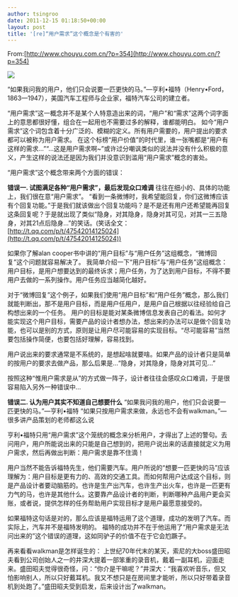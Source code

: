 ```yaml
---
author: tsingroo
date: 2011-12-15 01:18:50+00:00
layout: post
title: '[re]“用户需求”这个概念是个有害的'
---
```


From:[http://www.chouyu.com.cn/?p=354](http://www.chouyu.com.cn/?p=354)


![](http://www.chouyu.com.cn/uploads/2011/10/1.gif)

<!-- more -->“如果我问我的用户，他们只会说要一匹更快的马。”—亨利•福特（Henry•Ford，1863—1947），美国汽车工程师与企业家，福特汽车公司的建立者。

“用户需求”这一概念并不是某个人特意造出来的词，“用户”和“需求”这两个词字面上的意思都很好懂，组合在一起用也不需要过多的解释，谁都能明白。
如今“用户需求”这个词包含着十分广泛的、模糊的定义。所有用户需要的，用户提出的要求都可以被称为用户需求。
在这个标榜“用户价值”的时代里，谁一张嘴都是“用户有这样的需求…”“…这是用户需求啊~”或许过分嘲讽类似的说法并没有什么积极的意义，产生这样的说法还是因为我们并没意识到滥用“用户需求”概念的害处。

“用户需求”这个概念带来两个方面的错误：

**错误一. 试图满足各种“用户需求”，最后发现众口难调**
往往在细小的、具体的功能上，我们很在意“用户需求”。
“看到一条微博时，我希望能回复，你们这微博应该有个回复功能。”于是我们就该做出个回复功能吗？是不是还有用户还希望能再回复这条回复呢？于是就出现了类似“隐身，对其隐身，隐身对其可见，对其一三五隐身，对其21点后隐身…”的笑话。(笑话全文：[http://t.qq.com/p/t/47542014125024](http://t.qq.com/p/t/47542014125024))

如果你了解alan cooper书中讲的“用户目标”与“用户任务”这组概念，“微博回复”这个问题就容易解决了。
我简单介绍一下“用户目标”与“用户任务”这组概念：用户目标，是用户想要达到的最终诉求；用户任务，为了达到用户目标，不得不要用户去做的一系列操作。用户任务应当越简化越好。

对于“微博回复”这个例子，如果我们使用“用户目标”和“用户任务”概念，那么我们就能判断出，那不是用户目标，而是用户任用户，是用户自己根据以往经验给自己构想出来的一个任务。
用户的目标是能对某条微博信息发表自己的看法。如何才能实现这个用户目标，需要产品的设计者想办法，想出来的办法可以是做个回复功能，也可以是别的方式，原则是让用户尽可能容易的实现目标。“尽可能容易”当然要包括操作简便，也要包括好理解，容易找到。

用户说出来的要求通常是不系统的，是想起啥就要啥。如果产品的设计者只是简单的按用户的要求去做产品，那么后果是…“隐身，对其隐身，隐身对其可见…”

按照这种“惟用户需求是从”的方式做一阵子，设计者往往会感叹众口难调，于是很容易陷入另外一种错误中…

**错误二. 认为用户其实不知道自己想要什么**
“如果我问我的用户，他们只会说要一匹更快的马。”—亨利•福特
“如果只按用户需求来做，永远也不会有walkman。”—很多讲产品策划的老师都这么说

亨利•福特只用“用户需求”这个笼统的概念来分析用户，才得出了上述的警句。去问用户，用户所能说出来的只能是自己想到的，把用户说出来的话直接就定义为用户需求，然后再做出判断：用户需求是靠不住滴！

用户当然不能告诉福特先生，他们需要汽车。用户所说的“想要一匹更快的马”应该理解为：用户目标是更有力的、高效的交通工具。而如何帮用户达成这个目标，则是产品设计者要动脑筋的。也许是生产出汽车，也许生产出火车，也许是一匹更有力气的马，也许是其他什么。这要靠产品设计者的判断，判断哪种产品用户更会买账，或者说，提供怎样的任务帮助用户实现目标才是用户最愿意接受的。

如果福特这句话是对的，那么应该是福特运用了这个道理，成功的发明了汽车。而实际上，汽车并不是福特发明的。
福特的成功并不在于他运用了“用户需求是无法问出来的”这个错误的道理，这如同驴子的价值不在于它会尥蹶子。

再来看看walkman是怎样诞生的：
上世纪70年代末的某天，索尼的大boss盛田昭夫看到公司创始人之一的井深大提着一部笨重的录音机，戴着一副耳机，迎面走来。盛田昭夫觉得很奇怪，问：“你介是干嘛呢？”井深大：“我喜欢听音乐，但又怕影响别人，所以只好戴耳机。我又不想只是在房间里才能听，所以只好带着录音机到处跑了。”盛田昭夫受到启发，后来设计出了walkman。
